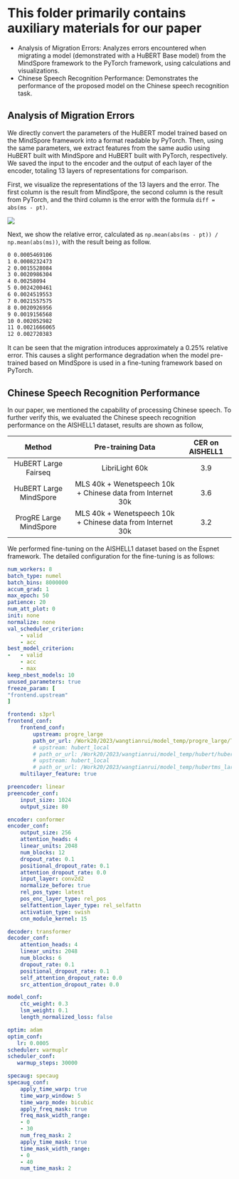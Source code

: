 # This folder primarily contains auxiliary materials for our paper

* Analysis of Migration Errors: Analyzes errors encountered when migrating a model (demonstrated with a HuBERT Base model) from the MindSpore framework to the PyTorch framework, using calculations and visualizations.
* Chinese Speech Recognition Performance: Demonstrates the performance of the proposed model on the Chinese speech recognition task.


## Analysis of Migration Errors
We directly convert the parameters of the HuBERT model trained based on the MindSpore framework into a format readable by PyTorch. Then, using the same parameters, we extract features from the same audio using HuBERT built with MindSpore and HuBERT built with PyTorch, respectively. We saved the input to the encoder and the output of each layer of the encoder, totaling 13 layers of representations for comparison.

First, we visualize the representations of the 13 layers and the error. The first column is the result from MindSpore, the second column is the result from PyTorch, and the third column is the error with the formula `diff = abs(ms - pt)`.

![](./test.png)

Next, we show the relative error, calculated as `np.mean(abs(ms - pt)) / np.mean(abs(ms))`, with the result being as follow. 
```txt
0 0.0005469106
1 0.0008232473
2 0.0015528084
3 0.0020986304
4 0.00258094
5 0.0024200461
6 0.0024519553
7 0.0021557575
8 0.0020926956
9 0.0019156568
10 0.002052982
11 0.0021666065
12 0.002720383
```
It can be seen that the migration introduces approximately a 0.25% relative error.
This causes a slight performance degradation when the model pre-trained based on MindSpore is used in a fine-tuning framework based on PyTorch.



## Chinese Speech Recognition Performance
In our paper, we mentioned the capability of processing Chinese speech. To further verify this, we evaluated the Chinese speech recognition performance on the AISHELL1 dataset, results are shown as follow,

| Method | Pre-training Data | CER on AISHELL1 |
|:----------:|:----------:| :----------:|
| HuBERT Large Fairseq | LibriLight 60k | 3.9 |
| HuBERT Large MindSpore | MLS 40k + Wenetspeech 10k + Chinese data from Internet 30k | 3.6 |
| ProgRE Large MindSpore | MLS 40k + Wenetspeech 10k + Chinese data from Internet 30k | 3.2 |

We performed fine-tuning on the AISHELL1 dataset based on the Espnet framework. The detailed configuration for the fine-tuning is as follows:
```yaml
num_workers: 8
batch_type: numel
batch_bins: 8000000
accum_grad: 1
max_epoch: 50
patience: 20
num_att_plot: 0
init: none
normalize: none
val_scheduler_criterion:
    - valid
    - acc
best_model_criterion:
-   - valid
    - acc
    - max
keep_nbest_models: 10
unused_parameters: true
freeze_param: [
"frontend.upstream"
]

frontend: s3prl
frontend_conf:
    frontend_conf:
        upstream: progre_large  
        path_or_url: /Work20/2023/wangtianrui/model_temp/progre_large/TORCHModel_converted_from_ms_s3prl.pt
        # upstream: hubert_local  
        # path_or_url: /Work20/2023/wangtianrui/model_temp/hubert/hubert_large_ll60k_s3prl.pt
        # upstream: hubert_local  
        # path_or_url: /Work20/2023/wangtianrui/model_temp/hubertms_large/TORCHModel_converted_from_ms_s3prl.pt
    multilayer_feature: true

preencoder: linear
preencoder_conf:
    input_size: 1024  
    output_size: 80

encoder: conformer
encoder_conf:
    output_size: 256  
    attention_heads: 4
    linear_units: 2048 
    num_blocks: 12     
    dropout_rate: 0.1
    positional_dropout_rate: 0.1
    attention_dropout_rate: 0.0
    input_layer: conv2d2 
    normalize_before: true
    rel_pos_type: latest
    pos_enc_layer_type: rel_pos
    selfattention_layer_type: rel_selfattn
    activation_type: swish
    cnn_module_kernel: 15

decoder: transformer
decoder_conf:
    attention_heads: 4
    linear_units: 2048
    num_blocks: 6
    dropout_rate: 0.1
    positional_dropout_rate: 0.1
    self_attention_dropout_rate: 0.0
    src_attention_dropout_rate: 0.0

model_conf:
    ctc_weight: 0.3
    lsm_weight: 0.1    
    length_normalized_loss: false

optim: adam
optim_conf:
   lr: 0.0005
scheduler: warmuplr
scheduler_conf:
   warmup_steps: 30000

specaug: specaug
specaug_conf:
    apply_time_warp: true
    time_warp_window: 5
    time_warp_mode: bicubic
    apply_freq_mask: true
    freq_mask_width_range:
    - 0
    - 30
    num_freq_mask: 2
    apply_time_mask: true
    time_mask_width_range:
    - 0
    - 40
    num_time_mask: 2

```
